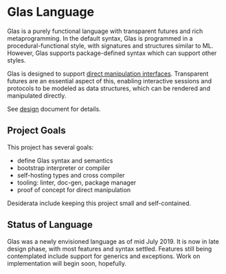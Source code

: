 # Glas Language

Glas is a purely functional language with transparent futures and rich metaprogramming. In the default syntax, Glas is programmed in a procedural-functional style, with signatures and structures similar to ML. However, Glas supports package-defined syntax which can support other styles.

Glas is designed to support [direct manipulation interfaces](https://en.wikipedia.org/wiki/Direct_manipulation_interface). Transparent futures are an essential aspect of this, enabling interactive sessions and protocols to be modeled as data structures, which can be rendered and manipulated directly.

See [design](docs/GlasDesign.md) document for details.

## Project Goals

This project has several goals:

* define Glas syntax and semantics
* bootstrap interpreter or compiler
* self-hosting types and cross compiler 
* tooling: linter, doc-gen, package manager
* proof of concept for direct manipulation

Desiderata include keeping this project small and self-contained. 

## Status of Language

Glas was a newly envisioned language as of mid July 2019. It is now in late design phase, with most features and syntax settled. Features still being contemplated include support for generics and exceptions. Work on implementation will begin soon, hopefully.

